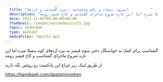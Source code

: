 ```yaml
---
  title: "اپیزود پنجاه و یکم شاهنامه -نبرد گُشتاسپ و اژدها          "
  description: "گشتاسپ برای کمک به خواستگار دختر سوم قیصر به نبرد اژدهای کوه سقیلا میره اما این تازه شروع ماجرای گشتاسپ و کاخ قیصر رومه" 
  date: 2022-12-06T00:00:00+00:00
  thumbnail: /images/episodepics/51.jpg
  topic: shahname
  type: podcast
  mediaFiles: /mp3/51.mp3
---
```

گشتاسپ برای کمک به خواستگار دختر سوم قیصر به نبرد اژدهای کوه سقیلا میره اما این تازه شروع ماجرای گشتاسپ و کاخ قیصر رومه


از طریق لینک زیر چراغ این پادکست رو روشن نگه دارید

https://hamibash.com/dastaminophen